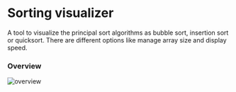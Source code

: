# Sorting visualizer

A tool to visualize the principal sort algorithms as bubble sort, insertion sort or quicksort.
There are different options like manage array size and display speed.

### Overview

![overview](https://user-images.githubusercontent.com/95053983/160693861-1c52d88b-05dc-4fe8-83d1-064c01179858.gif)